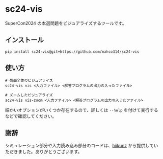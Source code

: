 # sc24-vis

SuperCon2024 の本選問題をビジュアライズするツールです。

## インストール

```commandline
pip install sc24-vis@git+https://github.com/nahco314/sc24-vis
```

## 使い方

```commandline
# 盤面全体のビジュアライズ
sc24-vis vis <入力ファイル> <解答プログラムの出力の入ったファイル>

# ズームしたビジュアライズ
sc24-vis vis-zoom <入力ファイル> <解答プログラムの出力の入ったファイル>
```

細かいオプションがいくつか存在するので、詳しくは `--help` を付けて実行するなどで確認してください。

## 謝辞

シミュレーション部分や入力読み込み部分のコードは、[hiikunz](https://github.com/hiikunz) から提供していただきました。ありがとうございます。
